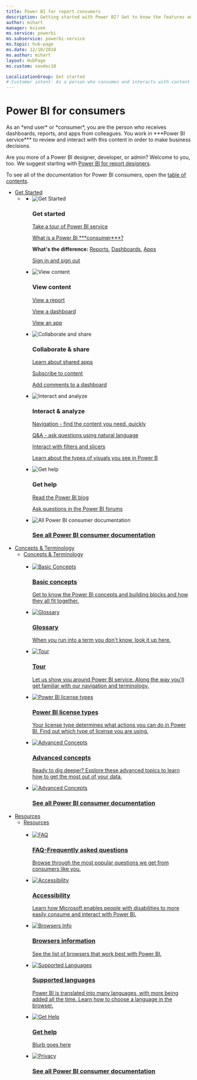 ```yaml
---
title: Power BI for report consumers
description: Getting started with Power BI? Get to know the features and capabilities of Power BI, and see what you can do with them as a Power BI consumer or end user.
author: mihart
manager: kvivek
ms.service: powerbi
ms.subservice: powerbi-service
ms.topic: hub-page
ms.date: 12/10/2018
ms.author: mihart
layout: HubPage
ms.custom: seodec18

LocalizationGroup: Get started
# Customer intent: As a person who consumes and interacts with content in Power BI, I want to get familiar with the pieces, and what I can do with them. 
---
```


<div id="main" class="v2">
      <div class="container">
            <h1 class="">Power BI for consumers</h1>
            <p>As an *end user* or *consumer*, you are the person who receives dashboards, reports, and apps from colleagues. You work in ***Power BI service*** to review and interact with this content in order to make business decisions.</p>
            <p>Are you more of a Power BI designer, developer, or admin? Welcome to you, too. We suggest starting with <a href="../power-bi-creator-landing.md">Power BI for report designers</a>.</p>
            <p>To see all of the documentation for Power BI consumers, open the <a href="end-user-consumer.md">table of contents</a>.</p>
            <ul class="pivots">
            <li>
                <a href="#get-started" data-linktype="self-bookmark">Get Started</a>
                <ul id="get-started" class="cardsF">
                    <li>
                        <a data-default="true" href="#getstarted" data-linktype="self-bookmark"></a>
                        <ul id="getstarted" class="cardsF">
                            <li>
                                <div class="cardSize">
                                    <div class="cardPadding">
                                        <div class="card">
                                            <div class="cardImageOuter">
                                                <div class="cardImage">
                                                    <img alt="Get Started" src="media/end-user-consumer/get-started.svg" data-linktype="relative-path">
                                                </div>
                                            </div>
                                            <div class="cardText">
                                                <h3>Get started</h3>
                                                <p><a href="/power-bi/service-get-started" data-linktype="absolute-path">Take a tour of Power BI service</a></p>
                                                <p><a href="/power-bi/consumer/end-user-consumer" data-linktype="absolute-path">What is a Power BI ***consumer***?</a></p>
                                                <p><b>What's the difference:</b> <a href="/power-bi/consumer/end-user-reports" data-linktype="absolute-path">Reports</a>, <a href="/power-bi/consumer/end-user-dashboards" data-linktype="absolute-path">Dashboards</a>, <a href="/power-bi/consumer/end-user-apps" data-linktype="absolute-path">Apps</a></p>
                                                <p><a href="/power-bi/consumer/end-user-sign-in" data-linktype="absolute-path">Sign in and sign out</a></p>
                                            </div>
                                        </div>
                                    </div>
                                </div>
                            </li>
                            <li>
                                <div class="cardSize">
                                    <div class="cardPadding">
                                        <div class="card">
                                            <div class="cardImageOuter">
                                                <div class="cardImage">
                                                    <img alt="View content" src="media/end-user-consumer/view-content.svg" data-linktype="relative-path">
                                                </div>
                                            </div>
                                            <div class="cardText">
                                                <h3>View content</h3>
                                                <p><a href="/power-bi/consumer/end-user-report-open" data-linktype="absolute-path">View a report</a></p>
                                                <p><a href="/power-bi/consumer/end-user-dashboard-open" data-linktype="absolute-path">View a dashboard</a></p>
                                                <p><a href="/power-bi/consumer/end-user-app-view" data-linktype="absolute-path">View an app</a></p>
                                                <!-- <p><a href="" data-linktype="absolute-path">Is my content up-to-date?</a></p> -->
                                            </div>
                                        </div>
                                    </div>
                                </div>
                            </li>
                            <li>
                                <div class="cardSize">
                                    <div class="cardPadding">
                                        <div class="card">
                                            <div class="cardImageOuter">
                                                <div class="cardImage">
                                                    <img alt="Collaborate and share" src="media/end-user-consumer/collaborate-share.svg" data-linktype="relative-path">
                                                </div>
                                            </div>
                                            <div class="cardText">
                                                <h3>Collaborate &amp; share</h3>
                                                <p><a href="/power-bi/consumer/end-user-apps" data-linktype="absolute-path">Learn about shared apps</a></p>
                                                <p><a href="/power-bi/consumer/end-user-subscribe" data-linktype="absolute-path">Subscribe to content</a></p>
                                                <p><a href="/power-bi/consumer/end-user-comment" data-linktype="absolute-path">Add comments to a dashboard</a></p>
                                            </div>
                                        </div>
                                    </div>
                                </div>
                            </li>
                            <li>
                                <div class="cardSize">
                                    <div class="cardPadding">
                                        <div class="card">
                                            <div class="cardImageOuter">
                                                <div class="cardImage">
                                                    <img alt="Interact and analyze" src="media/end-user-consumer/interact-analyze.svg" data-linktype="relative-path">
                                                </div>
                                            </div>
                                            <div class="cardText">
                                                <h3>Interact &amp; analyze</h3>
                                                <p><a href="/power-bi/consumer/end-user-experience" data-linktype="absolute-path">Navigation - find the content you need, quickly</a></p>
                                                <p><a href="/power-bi/consumer/end-user-q-and-a" data-linktype="absolute-path">Q&amp;A - ask questions using natural language</a></p>
                                                <p><a href="/power-bi/consumer/end-user-report-filter" data-linktype="absolute-path">Interact with filters and slicers</a></p>
                                                <p><a href="/power-bi/consumer/end-user-visual-type" data-linktype="absolute-path">Learn about the types of visuals you see in Power B</a></p>
                                            </div>
                                        </div>
                                    </div>
                                </div>
                            </li>
                            <li>
                                <div class="cardSize">
                                    <div class="cardPadding">
                                        <div class="card">
                                            <div class="cardImageOuter">
                                                <div class="cardImage">
                                                    <img alt="Get help" src="media/end-user-consumer/get-help.svg" data-linktype="relative-path">
                                                </div>
                                            </div>
                                            <div class="cardText">
                                                <h3>Get help</h3>
                                            <!--    <p><a href="/power-bi/guided-learning/index" data-linktype="absolute-path">Microsoft LEARN self-paced training</a></p>
                                               --> <p><a href="https://powerbi.microsoft.com/blog/" data-linktype="absolute-path">Read the Power BI blog</a></p>
                                                <p><a href="http://community.powerbi.com/" data-linktype="absolute-path">Ask questions in the Power BI forums</a></p>
                                            </div>
                                        </div>
                                    </div>
                                </div>
                            </li>
                            <li>
                                <div class="cardSize">
                                    <div class="cardPadding">
                                        <div class="card">
                                            <div class="cardImageOuter">
                                                <div class="cardImage">
                                                    <img alt="All Power BI consumer documentation" src="media/end-user-consumer/interact-analyze.svg" data-linktype="relative-path">
                                                </div>
                                            </div>
                                            <div class="cardText">
                                                <a href="end-user-consumer.md" data-linktype="absolute-path">
                                                <h3>See all Power BI consumer documentation</h3></a>
                                            </div>
                                        </div>
                                    </div>
                                </div>
                            </li>
                        </ul>
                    </li>
                </ul>
            </li>
            <li>
                <a href="#concepts-terminology" data-linktype="self-bookmark">
                Concepts &amp; Terminology</a>
                <ul id="concepts-terminology">
                    <li>
                        <a href="#conceptsterminology" data-linktype="self-bookmark">
                        Concepts &amp; Terminology</a>
                        <ul id="conceptsterminology" class="cardsC">
                            <br>
                            <li>
                                <a href="/power-bi/consumer/End-user-basic-concepts" data-linktype="absolute-path">
                                    <div class="cardSize">
                                        <div class="cardPadding">
                                            <div class="card">
                                                <div class="cardImageOuter">
                                                    <div class="cardImage bgdAccent1">
                                                        <img src="media/end-user-consumer/basic-concepts.svg" alt="Basic Concepts" data-linktype="relative-path">
                                                    </div>
                                                </div>
                                                <div class="cardText">
                                                    <h3>Basic concepts</h3>
                                                    <p>Get to know the Power BI concepts and building blocks and how they all fit together.</p>
                                                </div>
                                            </div>
                                        </div>
                                    </div>
                                </a>
                            </li>
                            <li>
                                <a href="/power-bi/consumer/End-user-basic-glossary" data-linktype="absolute-path">
                                    <div class="cardSize">
                                        <div class="cardPadding">
                                            <div class="card">
                                                <div class="cardImageOuter">
                                                    <div class="cardImage bgdAccent1">
                                                        <img src="media/end-user-consumer/glossary.svg" alt="Glossary" data-linktype="relative-path">
                                                    </div>
                                                </div>
                                                <div class="cardText">
                                                    <h3>Glossary</h3>
                                                    <p>When you run into a term you don't know, look it up here.</p>
                                                </div>
                                            </div>
                                        </div>
                                    </div>
                                </a>
                            </li>
                            <li>
                                <a href="/power-bi/consumer/End-user-basic-tour" data-linktype="absolute-path">
                                    <div class="cardSize">
                                        <div class="cardPadding">
                                            <div class="card">
                                                <div class="cardImageOuter">
                                                    <div class="cardImage bgdAccent1">
                                                        <img src="media/end-user-consumer/tour.svg" alt="Tour" data-linktype="relative-path">
                                                    </div>
                                                </div>
                                                <div class="cardText">
                                                    <h3>Tour</h3>
                                                    <p>Let us show you around Power BI service. Along the way you'll get familiar with our navigation and terminology.</p>
                                                </div>
                                            </div>
                                        </div>
                                    </div>
                                </a>
                            </li>
                            <li>
                                <a href="/power-bi/consumer/service-admin-licensing-organization" data-linktype="absolute-path">
                                    <div class="cardSize">
                                        <div class="cardPadding">
                                            <div class="card">
                                                <div class="cardImageOuter">
                                                    <div class="cardImage bgdAccent1">
                                                        <img src="media/end-user-consumer/power-bi-license-types.svg" alt="Power BI license types" data-linktype="relative-path">
                                                    </div>
                                                </div>
                                                <div class="cardText">
                                                    <h3>Power BI license types</h3>
                                                    <p>Your license type determines what actions you can do in Power BI. Find out which type of license you are using.</p>
                                                </div>
                                            </div>
                                        </div>
                                    </div>
                                </a>
                            </li>
                            <li>
                                <a href="/power-bi/consumer/service-admin-licensing-organization" data-linktype="absolute-path">
                                    <div class="cardSize">
                                        <div class="cardPadding">
                                            <div class="card">
                                                <div class="cardImageOuter">
                                                    <div class="cardImage bgdAccent1">
                                                        <img src="media/end-user-consumer/advanced-concepts.svg" alt="Advanced Concepts" data-linktype="relative-path">
                                                    </div>
                                                </div>
                                                <div class="cardText">
                                                    <h3>Advanced concepts</h3>
                                                    <p>Ready to dig deeper? Explore these advanced topics to learn how to get the most out of your data. </p>
                                                </div>
                                            </div>
                                        </div>
                                    </div>
                                </a>
                            </li>
                            <li>
                                <a href="end-user-consumer.md" data-linktype="absolute-path">
                                    <div class="cardSize">
                                        <div class="cardPadding">
                                            <div class="card">
                                                <div class="cardImageOuter">
                                                    <div class="cardImage bgdAccent1">
                                                        <img src="media/end-user-consumer/advanced-concepts.svg" alt="Advanced Concepts" data-linktype="relative-path">
                                                    </div>
                                                </div>
                                                <div class="cardText">
                                                    <h3>See all Power BI consumer documentation</h3>
                                                </div>
                                            </div>
                                        </div>
                                    </div>
                                </a>
                            </li>
                        </ul>
                    </li>
                </ul>
            </li>
            <li>
                <a href="#resources" data-linktype="self-bookmark">Resources</a>
                <ul id="resources">
                    <li>
                        <a href="#resources" data-linktype="self-bookmark">Resources</a>
                        <ul id="resources" class="cardsC">
                            <br>
                            <li>
                                <a href="/power-bi/consumer/end-user-faq" data-linktype="absolute-path">
                                    <div class="cardSize">
                                        <div class="cardPadding">
                                            <div class="card">
                                                <div class="cardImageOuter">
                                                    <div class="cardImage bgdAccent1">
                                                        <img src="media/end-user-consumer/faq.svg" alt="FAQ" data-linktype="relative-path">
                                                    </div>
                                                </div>
                                                <div class="cardText">
                                                    <h3>FAQ-Frequently asked questions</h3>
                                                    <p>Browse through the most popular questions we get from consumers like you.</p>
                                                </div>
                                            </div>
                                        </div>
                                    </div>
                                </a>
                            </li>
                            <li>
                                <a href="/power-bi/desktop-accessibility" data-linktype="absolute-path">
                                    <div class="cardSize">
                                        <div class="cardPadding">
                                            <div class="card">
                                                <div class="cardImageOuter">
                                                    <div class="cardImage bgdAccent1">
                                                        <img src="media/end-user-consumer/accessibility.svg" alt="Accessibility" data-linktype="relative-path">
                                                    </div>
                                                </div>
                                                <div class="cardText">
                                                    <h3>Accessibility</h3>
                                                    <p>Learn how Microsoft enables people with disabilities to more easily consume and interact with Power BI. </p>
                                                </div>
                                            </div>
                                        </div>
                                    </div>
                                </a>
                            </li>                            
                            <li>
                                <a href="/power-bi/consumer/end-user-browsers" data-linktype="absolute-path">
                                    <div class="cardSize">
                                        <div class="cardPadding">
                                            <div class="card">
                                                <div class="cardImageOuter">
                                                    <div class="cardImage bgdAccent1">
                                                        <img src="media/end-user-consumer/browser-info.svg" alt="Browsers Info" data-linktype="relative-path">
                                                    </div>
                                                </div>
                                                <div class="cardText">
                                                    <h3>Browsers information</h3>
                                                    <p>See the list of browsers that work best with Power BI. </p>
                                                </div>
                                            </div>
                                        </div>
                                    </div>
                                </a>
                            </li>
                            <li>
                                <a href="/power-bi/supported-languages-countries-regions" data-linktype="absolute-path">
                                    <div class="cardSize">
                                        <div class="cardPadding">
                                            <div class="card">
                                                <div class="cardImageOuter">
                                                    <div class="cardImage bgdAccent1">
                                                        <img src="media/end-user-consumer/supported-languages.svg" alt="Supported Languages" data-linktype="relative-path">
                                                    </div>
                                                </div>
                                                <div class="cardText">
                                                    <h3>Supported languages</h3>
                                                    <p>Power BI is translated into many languages, with more being added all the time. Learn how to choose a language in the browser. </p>
                                                </div>
                                            </div>
                                        </div>
                                    </div>
                                </a>
                            </li>
                            <li>
                                <a href="/power-bi/service-tips-for-finding-help" data-linktype="absolute-path">
                                    <div class="cardSize">
                                        <div class="cardPadding">
                                            <div class="card">
                                                <div class="cardImageOuter">
                                                    <div class="cardImage bgdAccent1">
                                                        <img src="media/end-user-consumer/res-gethelp.svg" alt="Get Help" data-linktype="relative-path">
                                                    </div>
                                                </div>
                                                <div class="cardText">
                                                    <h3>Get help</h3>
                                                    <p>Blurb goes here</p>
                                                </div>
                                            </div>
                                        </div>
                                    </div>
                                </a>
                            </li>
                            <li>
                                <a href="end-user-consumer.md" data-linktype="absolute-path">
                                    <div class="cardSize">
                                        <div class="cardPadding">
                                            <div class="card">
                                                <div class="cardImageOuter">
                                                    <div class="cardImage bgdAccent1">
                                                        <img src="media/end-user-consumer/privacy.svg" alt="Privacy" data-linktype="relative-path">
                                                    </div>
                                                </div>
                                                <div class="cardText">
                                                    <h3>See all Power BI consumer documentation</h3>
                                                </div>
                                            </div>
                                        </div>
                                    </div>
                                </a>
                            </li>
                        </ul>
                    </li>
                </ul>
            </li>
            </ul> 
      </div>
</div>
